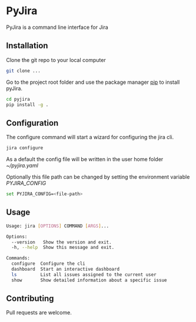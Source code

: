 # PyJira

PyJira is a command line interface for Jira 

## Installation

Clone the git repo to your local computer
```bash
git clone ...
```

Go to the project root folder and use the package manager [pip](https://pip.pypa.io/en/stable/) to install pyJira.

```bash
cd pyjira
pip install -g .
```

## Configuration

The configure command will start a wizard for configuring the jira cli.  
 
```bash
jira configure
```

As a default the config file will be written in the user home folder *~/pyjira.yaml*

Optionally this file path can be changed by setting the environment variable *PYJIRA_CONFIG*

```bash
set PYJIRA_CONFIG=<file-path> 
```

## Usage
 
```bash
Usage: jira [OPTIONS] COMMAND [ARGS]...

Options:
  --version   Show the version and exit.
  -h, --help  Show this message and exit.

Commands:
  configure  Configure the cli
  dashboard  Start an interactive dashboard
  ls         List all issues assigned to the current user
  show       Show detailed information about a specific issue
```

## Contributing
Pull requests are welcome.

